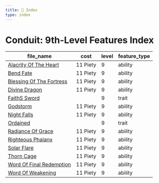 ```yaml
---
title: 📑 Index
type: index
---
```


# Conduit: 9th-Level Features Index

| file_name                                                     | cost     | level | feature_type |
| ------------------------------------------------------------- | -------- | ----- | ------------ |
| [Alacrity Of The Heart](../Alacrity%20Of%20The%20Heart)       | 11 Piety | 9     | ability      |
| [Bend Fate](../Bend%20Fate)                                   | 11 Piety | 9     | ability      |
| [Blessing Of The Fortress](../Blessing%20Of%20The%20Fortress) | 11 Piety | 9     | ability      |
| [Divine Dragon](../Divine%20Dragon)                           | 11 Piety | 9     | ability      |
| [FaithS Sword](../FaithS%20Sword)                             |          | 9     | trait        |
| [Godstorm](../Godstorm)                                       | 11 Piety | 9     | ability      |
| [Night Falls](../Night%20Falls)                               | 11 Piety | 9     | ability      |
| [Ordained](../Ordained)                                       |          | 9     | trait        |
| [Radiance Of Grace](../Radiance%20Of%20Grace)                 | 11 Piety | 9     | ability      |
| [Righteous Phalanx](../Righteous%20Phalanx)                   | 11 Piety | 9     | ability      |
| [Solar Flare](../Solar%20Flare)                               | 11 Piety | 9     | ability      |
| [Thorn Cage](../Thorn%20Cage)                                 | 11 Piety | 9     | ability      |
| [Word Of Final Redemption](../Word%20Of%20Final%20Redemption) | 11 Piety | 9     | ability      |
| [Word Of Weakening](../Word%20Of%20Weakening)                 | 11 Piety | 9     | ability      |

